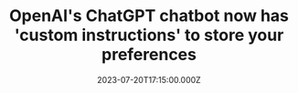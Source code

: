 ---
external: true
url: https://www.theverge.com/2023/7/20/23801520/chatgpt-openai-custom-instructions-chatbot
title: OpenAI's ChatGPT chatbot now has 'custom instructions' to store your preferences
description: OpenAI’s ChatGPT can now do a better job of remembering who you are and what information it needs to know about you every time you start a new chat.
date: 2023-07-20T17:15:00.000Z
icon: https://superb-rose-sheep.faviconkit.com/theverge.com/32
source: The Verge
---